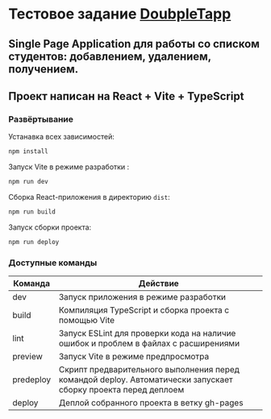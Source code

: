 # Тестовое задание <a href="https://doubletapp.ai/">DoubpleTapp</a>

## Single Page Application для работы со списком студентов: добавлением, удалением, получением. 
## Проект написан на React + Vite + TypeScript


### Развёртывание

Устанавка всех зависимостей:
```sh
npm install
```

Запуск Vite в режиме разработки :
```sh
npm run dev
```

Сборка React-приложения в директорию `dist`:
```sh
npm run build
```

Запуск сборки проекта:
```sh
npm run deploy
```



### Доступные команды

| Команда | Действие |
| ------------- | ------------- |
| dev | Запуск приложения в режиме разработки |
| build | Компиляция TypeScript и сборка проекта с помощью Vite |
| lint | Запуск ESLint для проверки кода на наличие ошибок и проблем в файлах с расширениями |
| preview | Запуск Vite в режиме предпросмотра |
| predeploy | Скрипт предварительного выполнения перед командой deploy. Автоматически запускает сборку проекта перед деплоем |
| deploy |  Деплой собранного проекта в ветку gh-pages |
